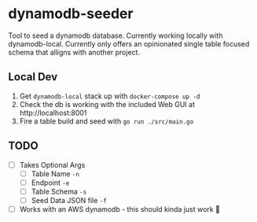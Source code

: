 # dynamodb-seeder
Tool to seed a dynamodb database. Currently working locally with dynamodb-local. Currently only offers an opinionated single table focused schema that alligns with another project. 

## Local Dev
1. Get `dynamodb-local` stack up with `docker-compose up -d`
2. Check the db is working with the included Web GUI at http://localhost:8001
3. Fire a table build and seed with `go run ./src/main.go`

## TODO
- [ ] Takes Optional Args
    - [ ] Table Name `-n`
    - [ ] Endpoint `-e`
    - [ ] Table Schema `-s`
    - [ ] Seed Data JSON file `-f`
- [ ] Works with an AWS dynamodb - this should kinda just work :shrug: